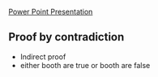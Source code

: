 [Power Point Presentation](https://ole.unibz.it/pluginfile.php/325416/mod_resource/content/1/Lecture05%20-%20Methods%20of%20Proof%20II%2023.pdf)
## Proof by contradiction
- Indirect proof
- either booth are true or booth are false
## 